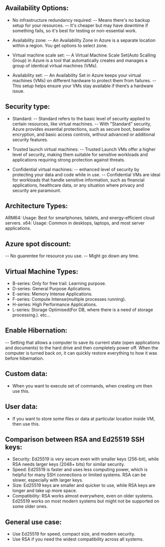 Availability Options:
--
* No infrastructure redundancy required: 
-- Means there's no backup setup for your resources. 
-- It's cheaper but may have downtime if something fails, so it's best for testing or non-essential work.

* Availability zone: 
-- An Availability Zone in Azure is a separate location within a region. You get options to select zone.

* Virtual machine scale set:
-- A Virtual Machine Scale Set(Auto Scalling Group) in Azure is a tool that automatically creates and manages a group of identical virtual machines (VMs). 

* Availability set:
-- An Availability Set in Azure keeps your virtual machines (VMs) on different hardware to protect them from failures.
-- This setup helps ensure your VMs stay available if there’s a hardware issue.

Security type: 
--
* Standard:
-- Standard refers to the basic level of security applied to certain resources, like virtual machines.
-- With "Standard" security, Azure provides essential protections, such as secure boot, baseline encryption, and basic access controls, without advanced or additional security features.

* Trusted launch virtual machines:
-- Trusted Launch VMs offer a higher level of security, making them suitable for sensitive workloads and applications requiring strong protection against threats.

* Confidential virtual machines:
-- enhanced level of security by protecting your data and code while in use.
-- Confidential VMs are ideal for workloads that handle sensitive information, such as financial applications, healthcare data, or any situation where privacy and security are paramount.

Architecture Types:
--
ARM64:
Usage: Best for smartphones, tablets, and energy-efficient cloud servers.
x64:
Usage: Common in desktops, laptops, and most server applications.


Azure spot discount:
--
-- No guarentee for resource you use.
-- Might go down any time.

Virtual Machine Types:
--
* B-series: Only for free trail. Learning purpose.
* D-series: General Purpose Aplications.
* E-series: Memory Intense Applications.
* F-series: Compute Intense(multiple processes running).
* H-series: High Performance Applications.
* L-series: Storage Optimised(For DB, where there is a need of storage processing.).
etc...

Enable Hibernation: 
--
-- Setting that allows a computer to save its current state (open applications and documents) to the hard drive and then completely power off. When the computer is turned back on, it can quickly restore everything to how it was before hibernation.

Custom data:
--
* When you want to execute set of commands, when creating vm then use this.

User data:
--
* If you want to store some files or data at particular location inside VM, then use this.

Comparison between RSA and Ed25519 SSH keys:
--
* Security: Ed25519 is very secure even with smaller keys (256-bit), while RSA needs larger keys (2048+ bits) for similar security.
* Speed: Ed25519 is faster and uses less computing power, which is helpful for many SSH connections or limited systems. RSA can be slower, especially with larger keys.
* Size: Ed25519 keys are smaller and quicker to use, while RSA keys are longer and take up more space.
* Compatibility: RSA works almost everywhere, even on older systems. Ed25519 works on most modern systems but might not be supported on some older ones.

General use case:
--
* Use Ed25519 for speed, compact size, and modern security.
* Use RSA if you need the widest compatibility across all systems.
